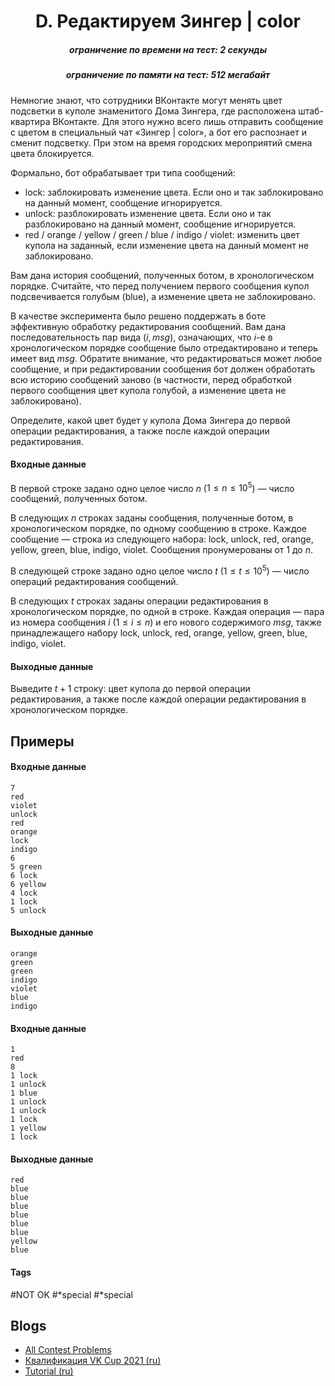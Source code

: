 <h1 style='text-align: center;'> D. Редактируем Зингер | color</h1>

<h5 style='text-align: center;'>ограничение по времени на тест: 2 секунды</h5>
<h5 style='text-align: center;'>ограничение по памяти на тест: 512 мегабайт</h5>

Немногие знают, что сотрудники ВКонтакте могут менять цвет подсветки в куполе знаменитого Дома Зингера, где расположена штаб-квартира ВКонтакте. Для этого нужно всего лишь отправить сообщение с цветом в специальный чат «Зингер | color», а бот его распознает и сменит подсветку. При этом на время городских мероприятий смена цвета блокируется.

Формально, бот обрабатывает три типа сообщений: 

* lock: заблокировать изменение цвета. Если оно и так заблокировано на данный момент, сообщение игнорируется.
* unlock: разблокировать изменение цвета. Если оно и так разблокировано на данный момент, сообщение игнорируется.
* red / orange / yellow / green / blue / indigo / violet: изменить цвет купола на заданный, если изменение цвета на данный момент не заблокировано.

Вам дана история сообщений, полученных ботом, в хронологическом порядке. Считайте, что перед получением первого сообщения купол подсвечивается голубым (blue), а изменение цвета не заблокировано.

В качестве эксперимента было решено поддержать в боте эффективную обработку редактирования сообщений. Вам дана последовательность пар вида $(i, msg)$, означающих, что $i$-е в хронологическом порядке сообщение было отредактировано и теперь имеет вид $msg$. Обратите внимание, что редактироваться может любое сообщение, и при редактировании сообщения бот должен обработать всю историю сообщений заново (в частности, перед обработкой первого сообщения цвет купола голубой, а изменение цвета не заблокировано).

Определите, какой цвет будет у купола Дома Зингера до первой операции редактирования, а также после каждой операции редактирования.

#### Входные данные

В первой строке задано одно целое число $n$ ($1 \le n \le 10^5$) — число сообщений, полученных ботом.

В следующих $n$ строках заданы сообщения, полученные ботом, в хронологическом порядке, по одному сообщению в строке. Каждое сообщение — строка из следующего набора: lock, unlock, red, orange, yellow, green, blue, indigo, violet. Сообщения пронумерованы от $1$ до $n$.

В следующей строке задано одно целое число $t$ ($1 \le t \le 10^5$) — число операций редактирования сообщений.

В следующих $t$ строках заданы операции редактирования в хронологическом порядке, по одной в строке. Каждая операция — пара из номера сообщения $i$ ($1 \le i \le n$) и его нового содержимого $msg$, также принадлежащего набору lock, unlock, red, orange, yellow, green, blue, indigo, violet.

#### Выходные данные

Выведите $t+1$ строку: цвет купола до первой операции редактирования, а также после каждой операции редактирования в хронологическом порядке.

## Примеры

#### Входные данные


```text
7
red
violet
unlock
red
orange
lock
indigo
6
5 green
6 lock
6 yellow
4 lock
1 lock
5 unlock
```
#### Выходные данные


```text
orange
green
green
indigo
violet
blue
indigo
```
#### Входные данные


```text
1
red
8
1 lock
1 unlock
1 blue
1 unlock
1 unlock
1 lock
1 yellow
1 lock
```
#### Выходные данные


```text
red
blue
blue
blue
blue
blue
blue
yellow
blue
```


#### Tags 

#NOT OK #*special #*special 

## Blogs
- [All Contest Problems](../VK_Cup_2021_-_Квалификация_(Engine).md)
- [Квалификация VK Cup 2021 (ru)](../blogs/Квалификация_VK_Cup_2021_(ru).md)
- [Tutorial (ru)](../blogs/Tutorial_(ru).md)
